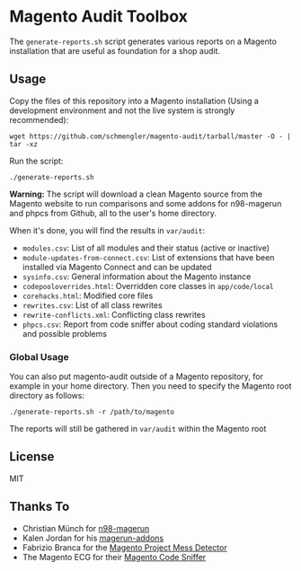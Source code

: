 # Magento Audit Toolbox

The `generate-reports.sh` script generates various reports on a Magento installation that are useful as foundation for a shop audit.

## Usage

Copy the files of this repository into a Magento installation (Using a development environment and not the live system is strongly recommended):

    wget https://github.com/schmengler/magento-audit/tarball/master -O - | tar -xz

Run the script:

    ./generate-reports.sh

**Warning:** The script will download a clean Magento source from the Magento website to run comparisons and some addons for n98-magerun and phpcs from Github, all to the user's home directory.

When it's done, you will find the results in `var/audit`:

 - `modules.csv`: List of all modules and their status (active or inactive)
 - `module-updates-from-connect.csv`: List of extensions that have been installed via Magento Connect and can be updated
 - `sysinfo.csv`: General information about the Magento instance
 - `codepooloverrides.html`: Overridden core classes in `app/code/local`
 - `corehacks.html`: Modified core files
 - `rewrites.csv`: List of all class rewrites
 - `rewrite-conflicts.xml`: Conflicting class rewrites
 - `phpcs.csv`: Report from code sniffer about coding standard violations and possible problems

### Global Usage

You can also put magento-audit outside of a Magento repository, for example in your home directory. Then you need to specify the Magento root directory as follows:

    ./generate-reports.sh -r /path/to/magento

The reports will still be gathered in `var/audit` within the Magento root

## License

MIT
 
## Thanks To

- Christian Münch for [n98-magerun](http://magerun.net/)
- Kalen Jordan for his [magerun-addons](https://github.com/kalenjordan/magerun-addons)
- Fabrizio Branca for the [Magento Project Mess Detector](https://github.com/aoepeople/mpmd)
- The Magento ECG for their [Magento Code Sniffer](https://github.com/magento-ecg/coding-standard)
